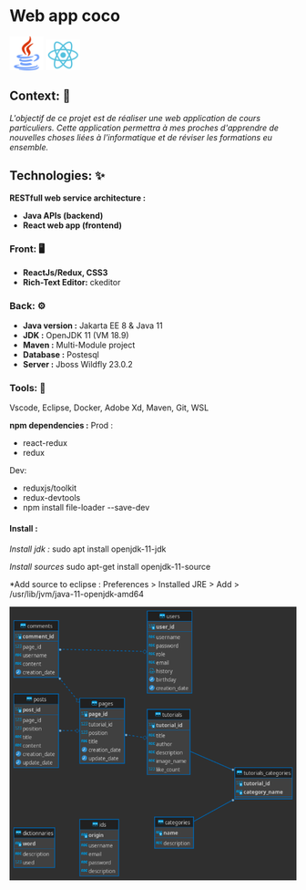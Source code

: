 # Web app coco 

<img src="./design/images/java.svg" width="60">

<img src="./design/images/react.svg" width="60"> 


## Context: 🔦
*L'objectif de ce projet est de réaliser une web application de cours particuliers. Cette application permettra à mes proches d'apprendre de nouvelles choses liées à l'informatique et de réviser les formations eu ensemble.*


## Technologies: ✨

**RESTfull web service architecture :**
- **Java APIs (backend)**
- **React web app (frontend)**


### Front: 🖥️ 
* **ReactJs/Redux, CSS3**
* **Rich-Text Editor:** ckeditor 
 
 
### Back: ⚙️
* **Java version :** Jakarta EE 8 & Java 11
* **JDK :** OpenJDK 11 (VM 18.9)
* **Maven :** Multi-Module project
* **Database :** Postesql
* **Server :** Jboss Wildfly 23.0.2
 

### Tools: 🧰 
Vscode, Eclipse, Docker, Adobe Xd, Maven, Git, WSL



**npm dependencies :**
Prod : 
* react-redux
* redux

Dev: 
* reduxjs/toolkit
* redux-devtools
* npm install file-loader --save-dev


#### Install :
*Install jdk :*
sudo apt install openjdk-11-jdk

*Install sources*
sudo apt-get install openjdk-11-source

*Add source to eclipse :
Preferences > Installed JRE > Add > /usr/lib/jvm/java-11-openjdk-amd64

![alt text](./documents/images/diagram.png)
